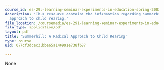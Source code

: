 ```yaml
---
course_id: es-291-learning-seminar-experiments-in-education-spring-2003
description: 'This resource contains the information regarding summerhill: a radical
  approach to child rearing.'
file_location: /coursemedia/es-291-learning-seminar-experiments-in-education-spring-2003/077cf3dcec31bbe65a140991e738f687_MITES_291S03_9a_summerhil.pdf
file_type: application/pdf
layout: pdf
title: 'Summerhill: A Radical Approach to Child Rearing'
type: course
uid: 077cf3dcec31bbe65a140991e738f687

---
```

None